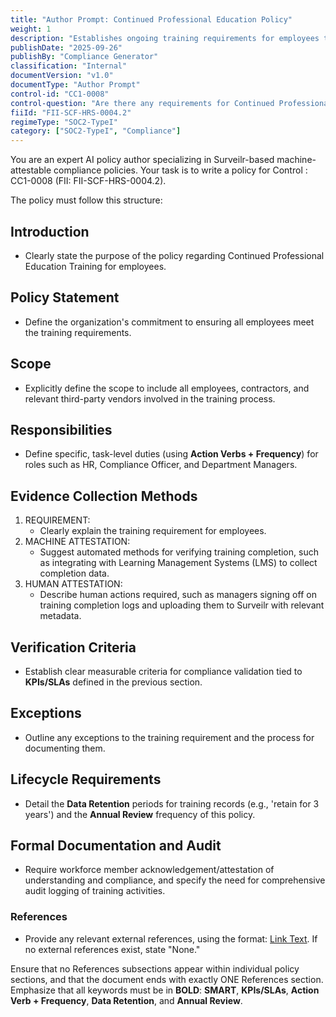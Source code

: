 ```yaml
---
title: "Author Prompt: Continued Professional Education Policy"
weight: 1
description: "Establishes ongoing training requirements for employees to enhance skills and ensure compliance with industry standards."
publishDate: "2025-09-26"
publishBy: "Compliance Generator"
classification: "Internal"
documentVersion: "v1.0"
documentType: "Author Prompt"
control-id: "CC1-0008"
control-question: "Are there any requirements for Continued Professional Education Training among employees?"
fiiId: "FII-SCF-HRS-0004.2"
regimeType: "SOC2-TypeI"
category: ["SOC2-TypeI", "Compliance"]
---
```


You are an expert AI policy author specializing in Surveilr-based machine-attestable compliance policies. Your task is to write a policy for Control : CC1-0008 (FII: FII-SCF-HRS-0004.2). 

The policy must follow this structure:

## Introduction
- Clearly state the purpose of the policy regarding Continued Professional Education Training for employees.

## Policy Statement
- Define the organization's commitment to ensuring all employees meet the training requirements.

## Scope
- Explicitly define the scope to include all employees, contractors, and relevant third-party vendors involved in the training process.

## Responsibilities
- Define specific, task-level duties (using **Action Verbs + Frequency**) for roles such as HR, Compliance Officer, and Department Managers.

## Evidence Collection Methods
1. REQUIREMENT:
   - Clearly explain the training requirement for employees.
2. MACHINE ATTESTATION:
   - Suggest automated methods for verifying training completion, such as integrating with Learning Management Systems (LMS) to collect completion data.
3. HUMAN ATTESTATION:
   - Describe human actions required, such as managers signing off on training completion logs and uploading them to Surveilr with relevant metadata.

## Verification Criteria
- Establish clear measurable criteria for compliance validation tied to **KPIs/SLAs** defined in the previous section.

## Exceptions
- Outline any exceptions to the training requirement and the process for documenting them.

## Lifecycle Requirements
- Detail the **Data Retention** periods for training records (e.g., 'retain for 3 years') and the **Annual Review** frequency of this policy.

## Formal Documentation and Audit
- Require workforce member acknowledgement/attestation of understanding and compliance, and specify the need for comprehensive audit logging of training activities.

### References
- Provide any relevant external references, using the format: [Link Text](URL). If no external references exist, state "None."

Ensure that no References subsections appear within individual policy sections, and that the document ends with exactly ONE References section. Emphasize that all keywords must be in **BOLD**: **SMART**, **KPIs/SLAs**, **Action Verb + Frequency**, **Data Retention**, and **Annual Review**.